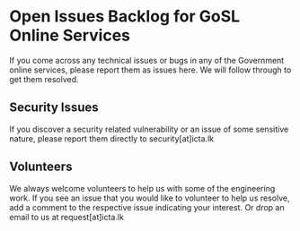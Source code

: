 # Open Issues Backlog for GoSL Online Services

If you come across any technical issues or bugs in any of the Government online services, please report them as issues here. We will follow through to get them resolved.

## Security Issues
If you discover a security related vulnerability or an issue of some sensitive nature, please report them directly to security[at]icta.lk

## Volunteers
We always welcome volunteers to help us with some of the engineering work. If you see an issue that you would like to volunteer to help us resolve, add a comment to the respective issue indicating your interest. Or drop an email to us at request[at]icta.lk

